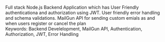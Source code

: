 Full stack Node.js Backend Application which has User Friendly authenticationa and authorization using JWT.
User friendly error handling and schema validations.
MailGun API for sending custom emials as and when users register or cancel the plan <br>
Keywords: Backend Develelopment, MailGun API, Authentication, Authorization, JWT, Error Handling
